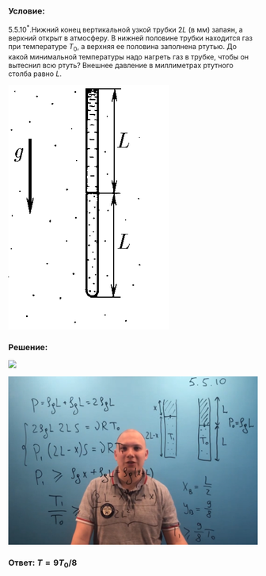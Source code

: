 ###  Условие: 

$5.5.10^*.$Нижний конец вертикальной узкой трубки $2L$ (в мм) запаян, а верхний открыт в атмосферу. В нижней половине трубки находится газ при температуре $T_0$, а верхняя ее половина заполнена ртутью. До какой минимальной температуры надо нагреть газ в трубке, чтобы он вытеснил всю ртуть? Внешнее давление в миллиметрах ртутного столба равно $L$. 

![К задаче $5.5.10$|325x494, 20%](../../img/5.5.10/5.5.10.png)

###  Решение: 

![](https://www.youtube.com/embed/sVAaoSY7f40) 

![|1602x1080, 67%](../../img/5.5.10/01.png) 

###  Ответ: $T = 9T_0/8$ 

### 
